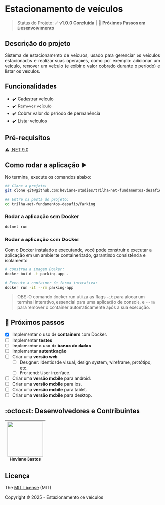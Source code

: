 # Estacionamento de veículos

<!--
<p align="center">
  <img src="https://img.shields.io/static/v1?label=react&message=framework&color=blue&style=for-the-badge&logo=REACT"/>
  <img src="https://img.shields.io/static/v1?label=Netlify&message=deploy&color=blue&style=for-the-badge&logo=netlify"/>
  <img src="http://img.shields.io/static/v1?label=License&message=MIT&color=green&style=for-the-badge"/>
  <img src="http://img.shields.io/static/v1?label=TESTES&message=%3E100&color=GREEN&style=for-the-badge"/>
  <img src="http://img.shields.io/static/v1?label=STATUS&message=CONCLUIDO&color=GREEN&style=for-the-badge"/>
</p>
 -->

> Status do Projeto: ✅ **v1.0.0 Concluída** | 🚧 **Próximos Passos em Desenvolvimento**

## Descrição do projeto

<p align="justify">
Sistema de estacionamento de veículos, usado para gerenciar os veículos estacionados e realizar suas operações, como por exemplo: adicionar um veículo, remover um veículo (e exibir o valor cobrado durante o período) e listar os veículos.
</p>

## Funcionalidades

- :heavy_check_mark: Cadastrar veículo
- :heavy_check_mark: Remover veículo
- :heavy_check_mark: Cobrar valor do período de permanência
- :heavy_check_mark: Listar veículos

<!-- 
## Layout ou Deploy da Aplicação :dash:

> Link do deploy da aplicação. Exemplo com netlify: https://certificates-for-everyone-womakerscode.netlify.app/

...

Se ainda não houver deploy, insira capturas de tela da aplicação ou gifs
-->

## Pré-requisitos

:warning: [.NET 9.0](https://dotnet.microsoft.com/en-us/download)

## Como rodar a aplicação :arrow_forward:

No terminal, execute os comandos abaixo:

```bash
## Clone o projeto:
git clone git@github.com:heviane-studies/trilha-net-fundamentos-desafio.git

## Entre na pasta do projeto:
cd trilha-net-fundamentos-desafio/Parking 
```

### Rodar a aplicação sem Docker

```bash
dotnet run
```

### Rodar a aplicação com Docker

Com o Docker instalado e executando, você pode construir e executar a aplicação em um ambiente containerizado, garantindo consistência e isolamento.

```bash
# construa a imagem Docker: 
docker build -t parking-app .

# Execute o container de forma interativa:
docker run -it --rm parking-app
```

> OBS: O comando docker run utiliza as flags `-it` para alocar um terminal interativo, essencial para uma aplicação de console, e `--rm` para remover o container automaticamente após a sua execução.

<!-- TODO: Dica: clone o próprio projeto e verfique se o passo a passo funciona. -->

<!--
## Como rodar os testes

Coloque um passo a passo para executar os testes

```bash
npm test, rspec, etc 
```

## Casos de Uso

Explique com mais detalhes como a sua aplicação poderia ser utilizada. O uso de **gifs** aqui seria bem interessante.

Exemplo: Caso a sua aplicação tenha alguma funcionalidade de login apresente neste tópico os dados necessários para acessá-la.

## JSON :floppy_disk:

### Usuários:

|name|email|password|token|avatar|
| -------- |-------- |-------- |-------- |-------- |
|Lais Lima|laislima98@hotmail.com|lais123|true|https://encrypted-tbn0.gstatic.com/images?q=tbn%3AANd9GcS9-U_HbQAipum9lWln3APcBIwng7T46hdBA42EJv8Hf6Z4fDT3&usqp=CAU|

...

Se quiser, coloque uma amostra do banco de dados

## Iniciando/Configurando banco de dados

Se for necessário configurar algo antes de iniciar o banco de dados insira os comandos a serem executados

## Linguagens, dependencias e libs utilizadas :books:

- [React](https://pt-br.reactjs.org/docs/create-a-new-react-app.html)
- [React PDF](https://react-pdf.org/)

...

Liste as tecnologias utilizadas no projeto que **não** forem reconhecidas pelo Github

## Resolvendo Problemas :exclamation:

Em [issues](https://github.com/heviane-studies/trilha-net-fundamentos-desafio/issues) foram abertos alguns problemas gerados durante o desenvolvimento desse projeto e como foram resolvidos.
-->

## :memo: Próximos passos

- [x] Implementar o uso de **containers** com Docker.
- [ ] Implementar **testes**
- [ ] Implementar o uso de **banco de dados**
- [ ] Implementar **autenticação**
- [ ] Criar uma **versão web**
  - [ ] Designer: Identidade visual, design system, wireframe, protótipo, etc.
  - [ ] Frontend: User interface.
- [ ] Criar uma **versão mobile** para android.
- [ ] Criar uma **versão mobile** para ios.
- [ ] Criar uma **versão mobile** para tablet.
- [ ] Criar uma **versão mobile** para desktop.

## :octocat: Desenvolvedores e Contribuintes

| [<img src="https://heviane.github.io/image-gallery/Profile-heviane-v2.PNG" width=115><br><sub>Heviane Bastos</sub>](https://github.com/heviane) |
| :---: |

## Licença

The [MIT License](../LICENSE) (MIT)

Copyright :copyright: 2025 - Estacionamento de veículos
